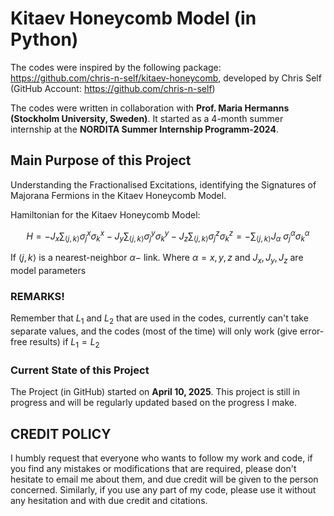 # Kitaev Honeycomb Model (in Python)

The codes were inspired by the following package: https://github.com/chris-n-self/kitaev-honeycomb, developed by Chris Self (GitHub Account: https://github.com/chris-n-self)

The codes were written in collaboration with **Prof. Maria Hermanns (Stockholm University, Sweden)**. It started as a 4-month summer internship at the **NORDITA Summer 
Internship Programm-2024**.

## Main Purpose of this Project
Understanding the Fractionalised Excitations, identifying the Signatures of Majorana Fermions in the Kitaev Honeycomb Model. 

Hamiltonian for the Kitaev Honeycomb Model:

$$ H  = -J_x \sum_{\langle j,k\rangle}\sigma_j^x\sigma_k^x -J_y \sum_{\langle j,k\rangle}\sigma_j^y\sigma_k^y -J_z \sum_{\langle j,k\rangle}\sigma_j^z\sigma_k^z = -\sum_{\langle j,k\rangle} J_{\alpha} \ \sigma_j^{\alpha}\sigma_k^{\alpha} $$

If $\langle j,k\rangle$ is a nearest-neighbor $\alpha-$ link. Where $\alpha = x,y,z$ and $J_x,J_y,J_z$ are model parameters


### REMARKS!
Remember that $L_1$ and $L_2$ that are used in the codes, currently can't take separate values, and the codes (most of the time) will only work (give error-free results) if $L_1=L_2$

### Current State of this Project
The Project (in GitHub) started on **April 10, 2025**. This project is still in progress and will be regularly updated based on the progress I make.

## CREDIT POLICY
I humbly request that everyone who wants to follow my work and code, if you find any mistakes or modifications that are required, please don't hesitate to email me about them, and due credit will be given
to the person concerned. Similarly, if you use any part of my code, please use it without any hesitation and with due credit and citations.
